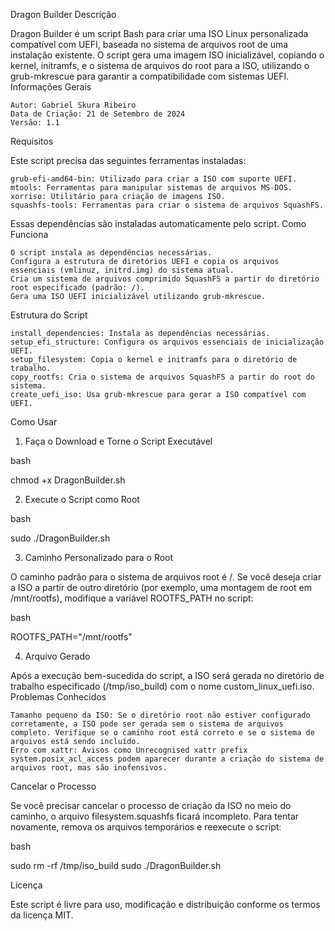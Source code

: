 Dragon Builder
Descrição

Dragon Builder é um script Bash para criar uma ISO Linux personalizada compatível com UEFI, baseada no sistema de arquivos root de uma instalação existente. O script gera uma imagem ISO inicializável, copiando o kernel, initramfs, e o sistema de arquivos do root para a ISO, utilizando o grub-mkrescue para garantir a compatibilidade com sistemas UEFI.
Informações Gerais

    Autor: Gabriel Skura Ribeiro
    Data de Criação: 21 de Setembro de 2024
    Versão: 1.1

Requisitos

Este script precisa das seguintes ferramentas instaladas:

    grub-efi-amd64-bin: Utilizado para criar a ISO com suporte UEFI.
    mtools: Ferramentas para manipular sistemas de arquivos MS-DOS.
    xorriso: Utilitário para criação de imagens ISO.
    squashfs-tools: Ferramentas para criar o sistema de arquivos SquashFS.

Essas dependências são instaladas automaticamente pelo script.
Como Funciona

    O script instala as dependências necessárias.
    Configura a estrutura de diretórios UEFI e copia os arquivos essenciais (vmlinuz, initrd.img) do sistema atual.
    Cria um sistema de arquivos comprimido SquashFS a partir do diretório root especificado (padrão: /).
    Gera uma ISO UEFI inicializável utilizando grub-mkrescue.

Estrutura do Script

    install_dependencies: Instala as dependências necessárias.
    setup_efi_structure: Configura os arquivos essenciais de inicialização UEFI.
    setup_filesystem: Copia o kernel e initramfs para o diretório de trabalho.
    copy_rootfs: Cria o sistema de arquivos SquashFS a partir do root do sistema.
    create_uefi_iso: Usa grub-mkrescue para gerar a ISO compatível com UEFI.

Como Usar
1. Faça o Download e Torne o Script Executável

bash

chmod +x DragonBuilder.sh

2. Execute o Script como Root

bash

sudo ./DragonBuilder.sh

3. Caminho Personalizado para o Root

O caminho padrão para o sistema de arquivos root é /. Se você deseja criar a ISO a partir de outro diretório (por exemplo, uma montagem de root em /mnt/rootfs), modifique a variável ROOTFS_PATH no script:

bash

ROOTFS_PATH="/mnt/rootfs"

4. Arquivo Gerado

Após a execução bem-sucedida do script, a ISO será gerada no diretório de trabalho especificado (/tmp/iso_build) com o nome custom_linux_uefi.iso.
Problemas Conhecidos

    Tamanho pequeno da ISO: Se o diretório root não estiver configurado corretamente, a ISO pode ser gerada sem o sistema de arquivos completo. Verifique se o caminho root está correto e se o sistema de arquivos está sendo incluído.
    Erro com xattr: Avisos como Unrecognised xattr prefix system.posix_acl_access podem aparecer durante a criação do sistema de arquivos root, mas são inofensivos.

Cancelar o Processo

Se você precisar cancelar o processo de criação da ISO no meio do caminho, o arquivo filesystem.squashfs ficará incompleto. Para tentar novamente, remova os arquivos temporários e reexecute o script:

bash

sudo rm -rf /tmp/iso_build
sudo ./DragonBuilder.sh

Licença

Este script é livre para uso, modificação e distribuição conforme os termos da licença MIT.
